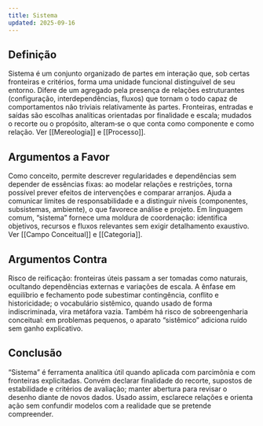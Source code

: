 ```yaml
---
title: Sistema
updated: 2025-09-16
---
```


## Definição

Sistema é um conjunto organizado de partes em interação que, sob certas fronteiras e critérios, forma uma unidade funcional distinguível de seu entorno. Difere de um agregado pela presença de relações estruturantes (configuração, interdependências, fluxos) que tornam o todo capaz de comportamentos não triviais relativamente às partes. Fronteiras, entradas e saídas são escolhas analíticas orientadas por finalidade e escala; mudados o recorte ou o propósito, alteram‑se o que conta como componente e como relação. Ver [[Mereologia]] e [[Processo]].

## Argumentos a Favor

Como conceito, permite descrever regularidades e dependências sem depender de essências fixas: ao modelar relações e restrições, torna possível prever efeitos de intervenções e comparar arranjos. Ajuda a comunicar limites de responsabilidade e a distinguir níveis (componentes, subsistemas, ambiente), o que favorece análise e projeto. Em linguagem comum, “sistema” fornece uma moldura de coordenação: identifica objetivos, recursos e fluxos relevantes sem exigir detalhamento exaustivo. Ver [[Campo Conceitual]] e [[Categoria]].

## Argumentos Contra

Risco de reificação: fronteiras úteis passam a ser tomadas como naturais, ocultando dependências externas e variações de escala. A ênfase em equilíbrio e fechamento pode subestimar contingência, conflito e historicidade; o vocabulário sistêmico, quando usado de forma indiscriminada, vira metáfora vazia. Também há risco de sobreengenharia conceitual: em problemas pequenos, o aparato “sistêmico” adiciona ruído sem ganho explicativo.

## Conclusão

“Sistema” é ferramenta analítica útil quando aplicada com parcimônia e com fronteiras explicitadas. Convém declarar finalidade do recorte, supostos de estabilidade e critérios de avaliação; manter abertura para revisar o desenho diante de novos dados. Usado assim, esclarece relações e orienta ação sem confundir modelos com a realidade que se pretende compreender.

